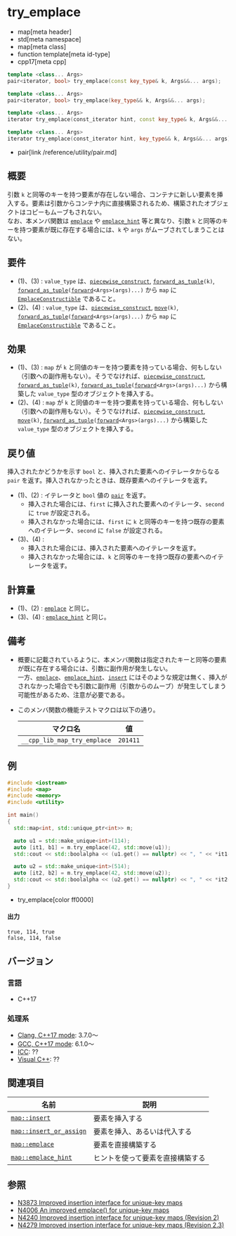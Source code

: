 # try_emplace
* map[meta header]
* std[meta namespace]
* map[meta class]
* function template[meta id-type]
* cpp17[meta cpp]

```cpp
template <class... Args>
pair<iterator, bool> try_emplace(const key_type& k, Args&&... args);            // (1)

template <class... Args>
pair<iterator, bool> try_emplace(key_type&& k, Args&&... args);                 // (2)

template <class... Args>
iterator try_emplace(const_iterator hint, const key_type& k, Args&&... args);   // (3)

template <class... Args>
iterator try_emplace(const_iterator hint, key_type&& k, Args&&... args);        // (4)
```
* pair[link /reference/utility/pair.md]

## 概要
引数 `k` と同等のキーを持つ要素が存在しない場合、コンテナに新しい要素を挿入する。要素は引数からコンテナ内に直接構築されるため、構築されたオブジェクトはコピーもムーブもされない。  
なお、本メンバ関数は [`emplace`](emplace.md) や [`emplace_hint`](emplace_hint.md) 等と異なり、引数 `k` と同等のキーを持つ要素が既に存在する場合には、`k` や `args` がムーブされてしまうことはない。


## 要件
- (1)、(3) : `value_type` は、[`piecewise_construct`](/reference/utility/piecewise_construct_t.md), [`forward_as_tuple`](/reference/tuple/forward_as_tuple.md)`(k)`, [`forward_as_tuple`](/reference/tuple/forward_as_tuple.md)`(`[`forward`](/reference/utility/forward.md)`<Args>(args)...)` から `map` に [`EmplaceConstructible`](/reference/container_concepts/EmplaceConstructible.md) であること。
- (2)、(4) : `value_type` は、[`piecewise_construct`](/reference/utility/piecewise_construct_t.md), [`move`](/reference/utility/move.md)`(k)`, [`forward_as_tuple`](/reference/tuple/forward_as_tuple.md)`(`[`forward`](/reference/utility/forward.md)`<Args>(args)...)` から `map` に [`EmplaceConstructible`](/reference/container_concepts/EmplaceConstructible.md) であること。


## 効果
- (1)、(3) : `map` が `k` と同値のキーを持つ要素を持っている場合、何もしない（引数への副作用もない）。そうでなければ、[`piecewise_construct`](/reference/utility/piecewise_construct_t.md), [`forward_as_tuple`](/reference/tuple/forward_as_tuple.md)`(k)`, [`forward_as_tuple`](/reference/tuple/forward_as_tuple.md)`(`[`forward`](/reference/utility/forward.md)`<Args>(args)...)` から構築した `value_type` 型のオブジェクトを挿入する。
- (2)、(4) : `map` が `k` と同値のキーを持つ要素を持っている場合、何もしない（引数への副作用もない）。そうでなければ、[`piecewise_construct`](/reference/utility/piecewise_construct_t.md), [`move`](/reference/utility/move.md)`(k)`, [`forward_as_tuple`](/reference/tuple/forward_as_tuple.md)`(`[`forward`](/reference/utility/forward.md)`<Args>(args)...)` から構築した `value_type` 型のオブジェクトを挿入する。


## 戻り値
挿入されたかどうかを示す `bool` と、挿入された要素へのイテレータからなる `pair` を返す。挿入されなかったときは、既存要素へのイテレータを返す。

- (1)、(2) : イテレータと `bool` 値の [`pair`](/reference/utility/pair.md) を返す。
    - 挿入された場合には、`first` に挿入された要素へのイテレータ、`second` に `true` が設定される。
    - 挿入されなかった場合には、`first` に `k` と同等のキーを持つ既存の要素へのイテレータ、`second` に `false` が設定される。
- (3)、(4) :
    - 挿入された場合には、挿入された要素へのイテレータを返す。
    - 挿入されなかった場合には、`k` と同等のキーを持つ既存の要素へのイテレータを返す。


## 計算量
- (1)、(2) : [`emplace`](emplace.md) と同じ。
- (3)、(4) : [`emplace_hint`](emplace_hint.md) と同じ。


## 備考
- 概要に記載されているように、本メンバ関数は指定されたキーと同等の要素が既に存在する場合には、引数に副作用が発生しない。  
    一方、[`emplace`](emplace.md)、[`emplace_hint`](emplace_hint.md)、[`insert`](insert.md) にはそのような規定は無く、挿入がされなかった場合でも引数に副作用（引数からのムーブ）が発生してしまう可能性があるため、注意が必要である。

- このメンバ関数の機能テストマクロは以下の通り。  

    | マクロ名                    | 値       |
    |-----------------------------|----------|
    | `__cpp_lib_map_try_emplace` | `201411` |



## 例
```cpp example
#include <iostream>
#include <map>
#include <memory>
#include <utility>

int main()
{
  std::map<int, std::unique_ptr<int>> m;

  auto u1 = std::make_unique<int>(114);
  auto [it1, b1] = m.try_emplace(42, std::move(u1));
  std::cout << std::boolalpha << (u1.get() == nullptr) << ", " << *it1->second << ", " << b1 << '\n';

  auto u2 = std::make_unique<int>(514);
  auto [it2, b2] = m.try_emplace(42, std::move(u2));
  std::cout << std::boolalpha << (u2.get() == nullptr) << ", " << *it2->second << ", " << b2 << '\n';
}
```
* try_emplace[color ff0000]

#### 出力
```
true, 114, true
false, 114, false
```


## バージョン
### 言語
- C++17

### 処理系
- [Clang, C++17 mode](/implementation.md#clang): 3.7.0～
- [GCC, C++17 mode](/implementation.md#gcc): 6.1.0～
- [ICC](/implementation.md#icc): ??
- [Visual C++](/implementation.md#visual_cpp): ??


## 関連項目

| 名前                                           | 説明                                       |
|------------------------------------------------|--------------------------------------------|
| [`map::insert`](insert.md)                     | 要素を挿入する                             |
| [`map::insert_or_assign`](insert_or_assign.md) | 要素を挿入、あるいは代入する               |
| [`map::emplace`](emplace.md)                   | 要素を直接構築する                         |
| [`map::emplace_hint`](emplace_hint.md)         | ヒントを使って要素を直接構築する           |


## 参照
- [N3873 Improved insertion interface for unique-key maps](http://www.open-std.org/jtc1/sc22/wg21/docs/papers/2014/n3873.html)
- [N4006 An improved emplace() for unique-key maps](http://www.open-std.org/jtc1/sc22/wg21/docs/papers/2014/n4006.html)
- [N4240 Improved insertion interface for unique-key maps (Revision 2)](http://www.open-std.org/jtc1/sc22/wg21/docs/papers/2014/n4240.html)
- [N4279 Improved insertion interface for unique-key maps (Revision 2.3)](http://www.open-std.org/jtc1/sc22/wg21/docs/papers/2014/n4279.html)
